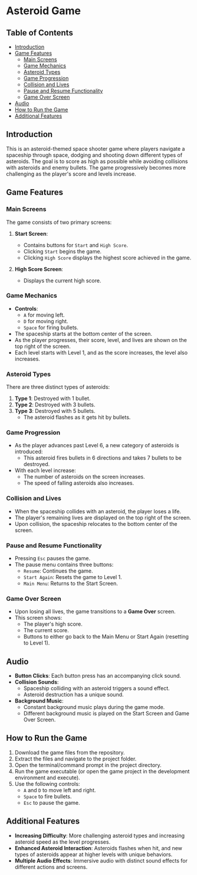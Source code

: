 # Asteroid Game

## Table of Contents

- [Introduction](#introduction)
- [Game Features](#game-features)
  - [Main Screens](#main-screens)
  - [Game Mechanics](#game-mechanics)
  - [Asteroid Types](#asteroid-types)
  - [Game Progression](#game-progression)
  - [Collision and Lives](#collision-and-lives)
  - [Pause and Resume Functionality](#pause-and-resume-functionality)
  - [Game Over Screen](#game-over-screen)
- [Audio](#audio)
- [How to Run the Game](#how-to-run-the-game)
- [Additional Features](#additional-features)

## Introduction

This is an asteroid-themed space shooter game where players navigate a spaceship through space, dodging and shooting down different types of asteroids. The goal is to score as high as possible while avoiding collisions with asteroids and enemy bullets. The game progressively becomes more challenging as the player's score and levels increase.

## Game Features

### Main Screens

The game consists of two primary screens:

1. **Start Screen**:
   - Contains buttons for `Start` and `High Score`.
   - Clicking `Start` begins the game.
   - Clicking `High Score` displays the highest score achieved in the game.

2. **High Score Screen**:
   - Displays the current high score.

### Game Mechanics

- **Controls**:
  - `A` for moving left.
  - `D` for moving right.
  - `Space` for firing bullets.
- The spaceship starts at the bottom center of the screen.
- As the player progresses, their score, level, and lives are shown on the top right of the screen.
- Each level starts with Level 1, and as the score increases, the level also increases.

### Asteroid Types

There are three distinct types of asteroids:

1. **Type 1**: Destroyed with 1 bullet.
2. **Type 2**: Destroyed with 3 bullets.
3. **Type 3**: Destroyed with 5 bullets.
   - The asteroid flashes as it gets hit by bullets.

### Game Progression

- As the player advances past Level 6, a new category of asteroids is introduced:
  - This asteroid fires bullets in 6 directions and takes 7 bullets to be destroyed.
- With each level increase:
  - The number of asteroids on the screen increases.
  - The speed of falling asteroids also increases.

### Collision and Lives

- When the spaceship collides with an asteroid, the player loses a life.
- The player's remaining lives are displayed on the top right of the screen.
- Upon collision, the spaceship relocates to the bottom center of the screen.

### Pause and Resume Functionality

- Pressing `Esc` pauses the game.
- The pause menu contains three buttons:
  - `Resume`: Continues the game.
  - `Start Again`: Resets the game to Level 1.
  - `Main Menu`: Returns to the Start Screen.

### Game Over Screen

- Upon losing all lives, the game transitions to a **Game Over** screen.
- This screen shows:
  - The player's high score.
  - The current score.
  - Buttons to either go back to the Main Menu or Start Again (resetting to Level 1).

## Audio

- **Button Clicks**: Each button press has an accompanying click sound.
- **Collision Sounds**:
  - Spaceship colliding with an asteroid triggers a sound effect.
  - Asteroid destruction has a unique sound.
- **Background Music**:
  - Constant background music plays during the game mode.
  - Different background music is played on the Start Screen and Game Over Screen.

## How to Run the Game

1. Download the game files from the repository.
2. Extract the files and navigate to the project folder.
3. Open the terminal/command prompt in the project directory.
4. Run the game executable (or open the game project in the development environment and execute).
5. Use the following controls:
   - `A` and `D` to move left and right.
   - `Space` to fire bullets.
   - `Esc` to pause the game.

## Additional Features

- **Increasing Difficulty**: More challenging asteroid types and increasing asteroid speed as the level progresses.
- **Enhanced Asteroid Interaction**: Asteroids flashes when hit, and new types of asteroids appear at higher levels with unique behaviors.
- **Multiple Audio Effects**: Immersive audio with distinct sound effects for different actions and screens.